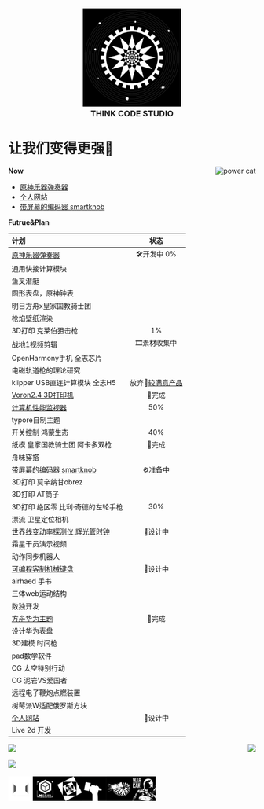<h3 align="center">
  <img alt="head logo" src="./logo_1.png" width="200"/><br/>
  THINK CODE STUDIO
</h3>



# 让我们变得更强💪  
 
<img alt="power cat" src="https://github.com/ThinkCodeStudio/Markdown-Image/blob/master/power.jpg" align="right"/>

**Now**

* [原神乐器弹奏器](https://github.com/ThinkCodeStudio/GenshinPlayer)
* [个人网站](https://github.com/ThinkCodeStudio/blog)
* [带屏幕的编码器 smartknob](https://github.com/ThinkCodeStudio/smartknob)

**Futrue&Plan**

| 计划                            |     状态     | 
| :------------------------------ | :---------:  |
|[原神乐器弹奏器](https://github.com/ThinkCodeStudio/GenshinPlayer)|   🛠开发中 0%  |
|通用快接计算模块                 |              |
|鱼叉潜艇                         |              |
|圆形表盘，原神钟表                |              |
|明日方舟x皇家国教骑士团           |              |
|枪焰壁纸渲染                      |              |
|3D打印 克莱伯狙击枪               |      1%      |
|战地1视频剪辑                     |🎞素材收集中  |
|OpenHarmony手机 全志芯片          |              |  
|电磁轨道枪的理论研究              |              |  
|klipper USB直连计算模块 全志H5    |放弃🤩[较满意产品](https://www.bilibili.com/video/BV1D94y1D7Es)|  
|[Voron2.4 3D打印机](https://github.com/ThinkCodeStudio/my_voron2.4_3dPrinter)             | 🎉完成 |  
|[计算机性能监视器](https://github.com/ThinkCodeStudio/PCresource)                        | 50% |  
|typore自制主题                    |              |  
|开关控制 鸿蒙生态                 |       40%     | 
|纸模 皇家国教骑士团 阿卡多双枪     |   🎉完成   |  
|舟味穿搭                          |              |  
|[带屏幕的编码器 smartknob](https://github.com/ThinkCodeStudio/smartknob) |        ⚙准备中      |
|3D打印 莫辛纳甘obrez              |              |
|3D打印 AT筒子                     |              |
|3D打印 绝区零 比利·奇德的左轮手枪  |       30%    |
|漂流 卫星定位相机                  |              |
|[世界线变动率探测仪 辉光管时钟](https://github.com/ThinkCodeStudio/DivergenceMeter)        |   📐设计中   |
|霜星干员演示视频                  |               |
|动作同步机器人                    |               |
|[可编程客制机械键盘](https://github.com/ThinkCodeStudio/DIYkeyboard)| 📐设计中 |
|airhaed 手书                      |               |
|三体web运动结构                   |               |
|数独开发                          |               |
|[方舟华为主题](https://www.bilibili.com/video/BV1hP4y1t7Sn)|     🎉完成    |
|设计华为表盘                      |               |
|3D建模 时间枪                     |               |
|pad数学软件                       |               |
|CG 太空特别行动                   |               |
|CG 泥岩VS爱国者                   |               |
|远程电子鞭炮点燃装置              |               |
|树莓派W适配俄罗斯方块             |               |
|[个人网站](https://github.com/ThinkCodeStudio/blog) |  📐设计中   |
|Live 2d 开发                      |               |

<p>
 <img  src="https://github-readme-stats.vercel.app/api/top-langs/?username=ThinkCodeStudio&layout=compact&theme=midnight-purple" align="right"/>
 <img  src="https://github-readme-stats.vercel.app/api?username=ThinkCodeStudio&theme=midnight-purple" width="415"/>
</p>

![](https://activity-graph.herokuapp.com/graph?username=ThinkCodeStudio&theme=react-dark)

<img alt="一代" src="./logo_0.png" align="left" width="50" high="50"/>
<img alt="二代" src="./logo_6.png" align="left" width="50" high="50"/>
<img alt="音乐" src="./logo_2.png" align="left" width="50" high="50"/>
<img alt="制造" src="./logo_3.png" align="left" width="50" high="50"/>
<img alt="媒体" src="./logo_4.png" align="left" width="50" high="50"/>
<img alt="战车" src="./logo_5.png" align="left" width="50" high="50"/>
